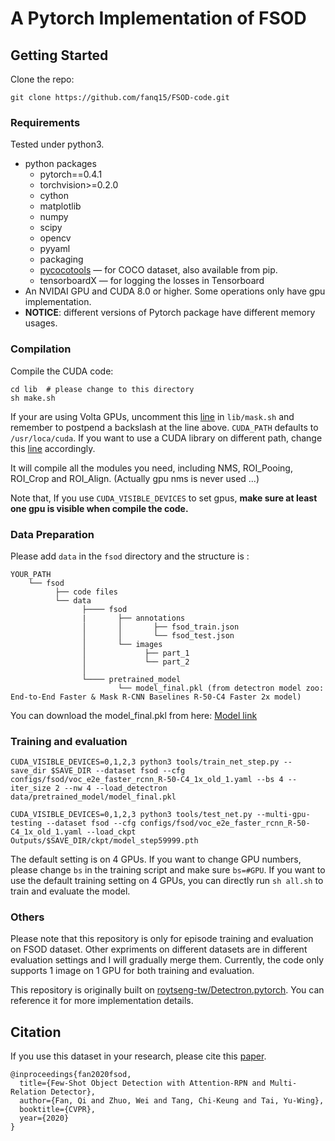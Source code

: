 # A Pytorch Implementation of FSOD

## Getting Started
Clone the repo:

```
git clone https://github.com/fanq15/FSOD-code.git
```

### Requirements

Tested under python3.

- python packages
  - pytorch==0.4.1
  - torchvision>=0.2.0
  - cython
  - matplotlib
  - numpy
  - scipy
  - opencv
  - pyyaml
  - packaging
  - [pycocotools](https://github.com/cocodataset/cocoapi)  — for COCO dataset, also available from pip.
  - tensorboardX  — for logging the losses in Tensorboard
- An NVIDAI GPU and CUDA 8.0 or higher. Some operations only have gpu implementation.
- **NOTICE**: different versions of Pytorch package have different memory usages.

### Compilation

Compile the CUDA code:

```
cd lib  # please change to this directory
sh make.sh
```

If your are using Volta GPUs, uncomment this [line](https://github.com/roytseng-tw/mask-rcnn.pytorch/tree/master/lib/make.sh#L15) in `lib/mask.sh` and remember to postpend a backslash at the line above. `CUDA_PATH` defaults to `/usr/loca/cuda`. If you want to use a CUDA library on different path, change this [line](https://github.com/roytseng-tw/mask-rcnn.pytorch/tree/master/lib/make.sh#L3) accordingly.

It will compile all the modules you need, including NMS, ROI_Pooing, ROI_Crop and ROI_Align. (Actually gpu nms is never used ...)

Note that, If you use `CUDA_VISIBLE_DEVICES` to set gpus, **make sure at least one gpu is visible when compile the code.**

### Data Preparation

Please add `data` in the `fsod` directory and the structure is :

  ```
  YOUR_PATH
      └── fsod
            ├── code files
            └── data
                  ├──── fsod
                  |       ├── annotations
                  │       │       ├── fsod_train.json
                  │       │       └── fsod_test.json
                  │       └── images
                  │             ├── part_1
                  │             └── part_2
                  │ 
                  └──── pretrained_model
                          └── model_final.pkl (from detectron model zoo: End-to-End Faster & Mask R-CNN Baselines R-50-C4 Faster 2x model)
  ```  
You can download the model_final.pkl from here: [Model link](https://dl.fbaipublicfiles.com/detectron/35857281/12_2017_baselines/e2e_faster_rcnn_R-50-C4_2x.yaml.01_34_56.ScPH0Z4r/output/train/coco_2014_train%3Acoco_2014_valminusminival/generalized_rcnn/model_final.pkl)

### Training and evaluation

```
CUDA_VISIBLE_DEVICES=0,1,2,3 python3 tools/train_net_step.py --save_dir $SAVE_DIR --dataset fsod --cfg configs/fsod/voc_e2e_faster_rcnn_R-50-C4_1x_old_1.yaml --bs 4 --iter_size 2 --nw 4 --load_detectron data/pretrained_model/model_final.pkl

CUDA_VISIBLE_DEVICES=0,1,2,3 python3 tools/test_net.py --multi-gpu-testing --dataset fsod --cfg configs/fsod/voc_e2e_faster_rcnn_R-50-C4_1x_old_1.yaml --load_ckpt Outputs/$SAVE_DIR/ckpt/model_step59999.pth
```

The default setting is on 4 GPUs. If you want to change GPU numbers, please change `bs` in the training script and make sure `bs=#GPU`. If you want to use the default training setting on 4 GPUs, you can directly run `sh all.sh` to train and evaluate the model.

### Others

Please note that this repository is only for episode training and evaluation on FSOD dataset. Other expriments on different datasets are in different evaluation settings and I will gradually merge them. Currently, the code only supports 1 image on 1 GPU for both training and evaluation.

This repository is originally built on [roytseng-tw/Detectron.pytorch](https://github.com/roytseng-tw/Detectron.pytorch). You can reference it for more implementation details. 

## Citation

  If you use this dataset in your research, please cite this [paper](https://arxiv.org/pdf/1908.01998v1.pdf).

  ```
  @inproceedings{fan2020fsod,
    title={Few-Shot Object Detection with Attention-RPN and Multi-Relation Detector},
    author={Fan, Qi and Zhuo, Wei and Tang, Chi-Keung and Tai, Yu-Wing},
    booktitle={CVPR},
    year={2020}
  }
  ```




